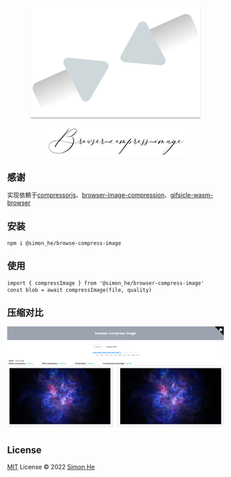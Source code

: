 <div align="center">
  <img src="./assets/banner.png" width="400">
</div>

<span><div align="center">
  ![picture](/assets//kv.png)
</div></span>

## 感谢
实现依赖于[compressorjs](https://github.com/fengyuanchen/compressorjs)、[browser-image-compression](https://github.com/Donaldcwl/browser-image-compression#readme)、[gifsicle-wasm-browser](https://github.com/renzhezhilu/gifsicle-wasm-browser)

## 安装
```
npm i @simon_he/browse-compress-image
```

## 使用
```
import { compressImage } from '@simon_he/browser-compress-image'
const blob = await compressImage(file, quality)
```

## 压缩对比
![img](./assets/pic.png)


## License
[MIT](./LICENSE) License © 2022 [Simon He](https://github.com/Simon-He95)
